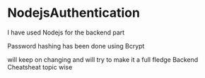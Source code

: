 # NodejsAuthentication
I have used Nodejs for the backend part


Password hashing has been done using Bcrypt

will keep on changing and will try to make it a full fledge Backend Cheatsheat topic wise
